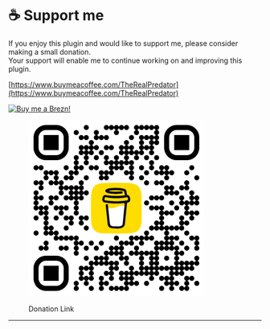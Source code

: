 # ☕ Support me

If you enjoy this plugin and would like to support me, please consider making a small donation. \
Your support will enable me to continue working on and improving this plugin.

[https://www.buymeacoffee.com/TheRealPredator](https://www.buymeacoffee.com/TheRealPredator)

[![Buy me a Brezn!](https://img.buymeacoffee.com/button-api/?text=Buy%20me%20a%20brezn\&emoji=%F0%9F%A5%A8\&slug=TheRealPredator\&button\_colour=5F7FFF\&font\_colour=ffffff\&font\_family=Bree\&outline\_colour=000000\&coffee\_colour=FFDD00)](https://www.buymeacoffee.com/TheRealPredator)

<figure><img src="../.gitbook/assets/BuyMeACoffee.png" alt="" width="350"><figcaption><p>Donation Link</p></figcaption></figure>

***
